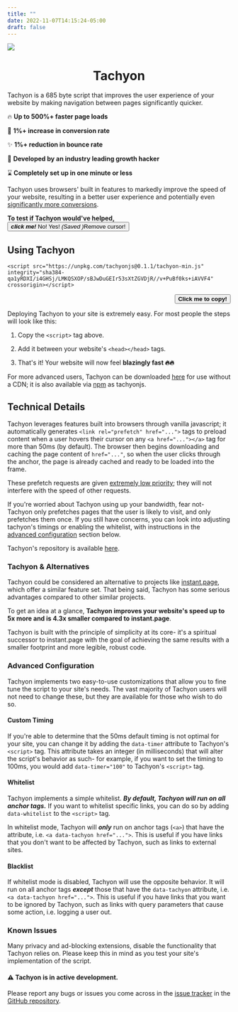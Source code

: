 ```yaml
---
title: ""
date: 2022-11-07T14:15:24-05:00
draft: false
---
```


<script src="/main.js"></script>
<script src="/tachyon.js"></script>

![](/tachyon.svg)

<h1 style="text-align: center;">Tachyon</h1>

Tachyon is a 685 byte script that improves the user experience of your website by making navigation between pages significantly quicker.

🔥 **Up to 500%+ faster page loads**

💸 **1%+ increase in conversion rate**

✨ **1%+ reduction in bounce rate**

🔬 **Developed by an industry leading growth hacker**

⌛ **Completely set up in one minute or less**

Tachyon uses browsers' built in features to markedly improve the speed of your website, resulting in a better user experience and potentially even [significantly more conversions](https://archive.ph/0RPcN). 

**To test if Tachyon would've helped,** <button><span id="clickMe">***click
                            me!***</span>
                        <span class="hidden" id="no">No!</span> <span class="hidden" id="yes">Yes!</span>
                        <span class="hidden" id="result">*(Saved <span class="hidden"
                                id="timeSpan"></span><span>)*</span><span class="hidden" id="error">Remove
                            cursor!</span></button>


## Using Tachyon


<span id="copyText">`<script src="https://unpkg.com/tachyonjs@0.1.1/tachyon-min.js" integrity="sha384-qa1yRDXI/i4GHSj/LMKQSXOP/sBJwDuGEIr53sXtZGVDjR//v+PuBf0ks+iAVVF4" crossorigin></script>`</span>

<div style="text-align:right;">
<button id="copier">
<strong>Click me to copy!</strong>
</button>
</div>


Deploying Tachyon to your site is extremely easy.
For most people the steps will look like this:

1. Copy the `<script>` tag above.

2. Add it between your website's `<head></head>` tags.

3. That's it! Your website will now feel **blazingly fast 🔥🔥**

For more advanced users, Tachyon can be downloaded [here](https://github.com/weebney/tachyon) for use without a CDN; it is also available via [npm](https://www.npmjs.com/package/tachyonjs) as tachyonjs. 

## Technical Details

Tachyon leverages features built into browsers through vanilla javascript; it automatically generates `<link rel="prefetch" href="...">` tags to preload content when a user hovers their cursor on any `<a href="..."></a>` tag for more than 50ms (by default). The browser then begins downloading and caching the page content of `href="..."`, so when the user clicks through the anchor, the page is already cached and ready to be loaded into the frame.

These prefetch requests are given [extremely low priority](https://archive.ph/fL4Ki); they will not interfere with the speed of other requests.

If you're worried about Tachyon using up your bandwidth, fear not- Tachyon only prefetches pages that the user is likely to visit, and only prefetches them once. If you still have concerns, you can look into adjusting tachyon's timings or enabling the whitelist, with instructions in the [advanced configuration](#advanced-configuration) section below.

Tachyon's repository is available [here](https://github.com/weebney/tachyon).

### Tachyon & Alternatives

Tachyon could be considered an alternative to projects like [instant.page](https://archive.ph/mWmJA), which offer a similar feature set. That being said, Tachyon has some serious advantages compared to other similar projects.

To get an idea at a glance, **Tachyon improves your website's speed up to 5x more and is 4.3x smaller compared to instant.page**.

Tachyon is built with the principle of simplicity at its core- it's a spiritual successor to instant.page with the goal of achieving the same results with a smaller footprint and more legible, robust code.

### Advanced Configuration

Tachyon implements two easy-to-use customizations that allow you to fine tune the script to your site's needs. The vast majority of Tachyon users will not need to change these, but they are available for those who wish to do so.

#### Custom Timing
If you're able to determine that the 50ms default timing is not optimal for your site, you can change it by adding the `data-timer` attribute to Tachyon's `<script>` tag. This attribute takes an integer (in milliseconds) that will alter the script's behavior as such- for example, if you want to set the timing to 100ms, you would add `data-timer="100"` to Tachyon's `<script>` tag.

#### Whitelist
Tachyon implements a simple whitelist. ***By default, Tachyon will run on all anchor tags.*** If you want to whitelist specific links, you can do so by adding `data-whitelist` to the `<script>` tag. 

In whitelist mode, Tachyon will ***only*** run on anchor tags (`<a>`) that have the attribute, i.e. `<a data-tachyon href="...">`. This is useful if you have links that you don't want to be affected by Tachyon, such as links to external sites.

#### Blacklist
If whitelist mode is disabled, Tachyon will use the opposite behavior. It will run on all anchor tags ***except*** those that have the `data-tachyon` attribute, i.e. `<a data-tachyon href="...">`. This is useful if you have links that you want to be ignored by Tachyon, such as links with query parameters that cause some action, i.e. logging a user out.


### Known Issues
Many privacy and ad-blocking extensions, disable the functionality that Tachyon relies on. Please keep this in mind as you test your site's implementation of the script.

#### ⚠ Tachyon is in active development.

Please report any bugs or issues you come across in the [issue tracker](https://github.com/weebney/tachyon/issues) in the [GitHub repository](https://github.com/weebney/tachyon/).